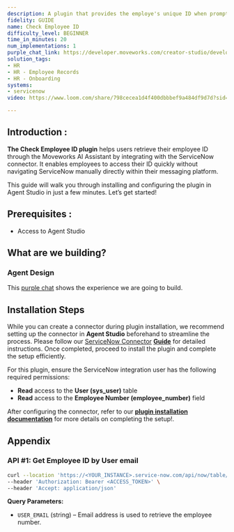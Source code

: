 ```yaml
---
description: A plugin that provides the employe's unique ID when prompted.
fidelity: GUIDE
name: Check Employee ID
difficulty_level: BEGINNER
time_in_minutes: 20
num_implementations: 1
purple_chat_link: https://developer.moveworks.com/creator-studio/developer-tools/purple-chat/?conversation=%7B%22startTimestamp%22%3A%2211%3A43+AM%22%2C%22messages%22%3A%5B%7B%22role%22%3A%22user%22%2C%22parts%22%3A%5B%7B%22richText%22%3A%22Can+you+tell+me+my+employee+ID%3F%22%7D%5D%7D%2C%7B%22role%22%3A%22assistant%22%2C%22parts%22%3A%5B%7B%22reasoningSteps%22%3A%5B%7B%22status%22%3A%22success%22%2C%22richText%22%3A%22%3Cp%3E%E2%9C%85+Working+on+%3Cb%3ETell+Me+Employee+ID%3C%2Fb%3E%3Cbr%3E%E2%8F%B3+Calling+Plugin+%3Cb%3ECheck+Employee+ID%3C%2Fb%3E%3C%2Fp%3E%22%7D%5D%7D%2C%7B%22richText%22%3A%22Certainly%21+Your+employee+ID+is+%3Cb%3E12345%3C%2Fb%3E.+Is+there+anything+else+you+need+help+with%3F%22%7D%5D%7D%5D%7D
solution_tags:
- HR
- HR - Employee Records
- HR - Onboarding
systems:
- servicenow
video: https://www.loom.com/share/798cecea1d4f400dbbbef9a484df9d7d?sid=22ec6eaa-80f0-4946-8783-a23a002ca824

---
```

## **Introduction :**

**The Check Employee ID plugin** helps users retrieve their employee ID through the Moveworks AI Assistant by integrating with the ServiceNow connector. It enables employees to access their ID quickly without navigating ServiceNow manually directly within their messaging platform.

This guide will walk you through installing and configuring the plugin in Agent Studio in just a few minutes. Let’s get started!

## **Prerequisites :**

- Access to Agent Studio

## **What are we building?**

### **Agent Design**

This [purple chat](https://developer.moveworks.com/creator-studio/developer-tools/purple-chat/?conversation=%7B%22startTimestamp%22%3A%2211%3A43+AM%22%2C%22messages%22%3A%5B%7B%22role%22%3A%22user%22%2C%22parts%22%3A%5B%7B%22richText%22%3A%22Can+you+tell+me+my+employee+ID%3F%22%7D%5D%7D%2C%7B%22role%22%3A%22assistant%22%2C%22parts%22%3A%5B%7B%22reasoningSteps%22%3A%5B%7B%22status%22%3A%22success%22%2C%22richText%22%3A%22%3Cp%3E%E2%9C%85+Working+on+%3Cb%3ETell+Me+Employee+ID%3C%2Fb%3E%3Cbr%3E%E2%8F%B3+Calling+Plugin+%3Cb%3ECheck+Employee+ID%3C%2Fb%3E%3C%2Fp%3E%22%7D%5D%7D%2C%7B%22richText%22%3A%22Certainly%21+Your+employee+ID+is+%3Cb%3E12345%3C%2Fb%3E.+Is+there+anything+else+you+need+help+with%3F%22%7D%5D%7D%5D%7D) shows the experience we are going to build.

## **Installation Steps**

While you can create a connector during plugin installation, we recommend setting up the connector in **Agent Studio** beforehand to streamline the process. Please follow our [ServiceNow Connector](https://developer.moveworks.com/marketplace/package/?id=servicenow&hist=home%2Cbrws#how-to-implement) [**Guide**](https://developer.moveworks.com/marketplace/package/?id=salesforce&hist=home%2Cbrws#how-to-implement) for detailed instructions. Once completed, proceed to install the plugin and complete the setup efficiently.

For this plugin, ensure the ServiceNow integration user has the following required permissions:

- **Read** access to the **User (sys_user)** table
- **Read** access to the **Employee Number (employee_number)** field

After configuring the connector, refer to our [**plugin installation documentation**](https://help.moveworks.com/docs/ai-agent-marketplace-installation) for more details on completing the setup!.

## **Appendix**

### **API #1: Get Employee ID by User email**

```bash
curl --location 'https://<YOUR_INSTANCE>.service-now.com/api/now/table/sys_user?sysparm_query=email%3D<USER_EMAIL>&sysparm_fields=name%2Cemail%2Cemployee_number' \
--header 'Authorization: Bearer <ACCESS_TOKEN>' \
--header 'Accept: application/json' 
```

**Query Parameters:**

- `USER_EMAIL` (string) – Email address is used to retrieve the employee number.